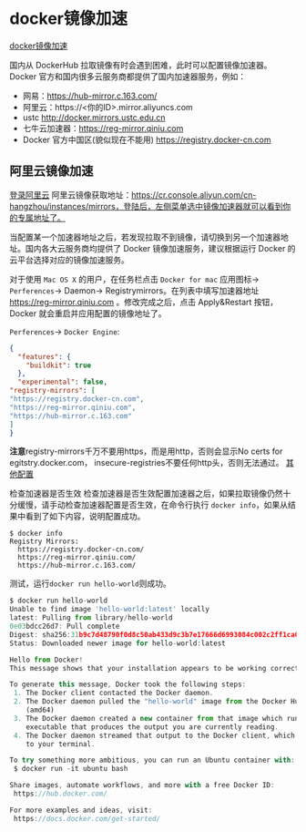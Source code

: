 <!--
 * @Author: tangdaoyong
 * @Date: 2021-01-18 15:30:40
 * @LastEditors: tangdaoyong
 * @LastEditTime: 2021-01-18 22:08:30
 * @Description: docker镜像加速
-->
# docker镜像加速

[docker镜像加速](https://www.runoob.com/docker/docker-mirror-acceleration.html)

国内从 DockerHub 拉取镜像有时会遇到困难，此时可以配置镜像加速器。Docker 官方和国内很多云服务商都提供了国内加速器服务，例如：

* 网易：https://hub-mirror.c.163.com/
* 阿里云：https://<你的ID>.mirror.aliyuncs.com
* ustc http://docker.mirrors.ustc.edu.cn
* 七牛云加速器：https://reg-mirror.qiniu.com
* Docker 官方中国区(貌似现在不能用) https://registry.docker-cn.com

## 阿里云镜像加速
[登录阿里云](https://account.aliyun.com/login/login.htm)
阿里云镜像获取地址：https://cr.console.aliyun.com/cn-hangzhou/instances/mirrors，登陆后，左侧菜单选中镜像加速器就可以看到你的专属地址了。

当配置某一个加速器地址之后，若发现拉取不到镜像，请切换到另一个加速器地址。国内各大云服务商均提供了 Docker 镜像加速服务，建议根据运行 Docker 的云平台选择对应的镜像加速服务。

对于使用 `Mac OS X` 的用户，在任务栏点击 `Docker for mac` 应用图标-> `Perferences`-> Daemon-> Registrymirrors。在列表中填写加速器地址 https://reg-mirror.qiniu.com 。修改完成之后，点击 Apply&Restart 按钮，Docker 就会重启并应用配置的镜像地址了。

`Perferences`-> `Docker Engine`:
```json
{
  "features": {
    "buildkit": true
  },
  "experimental": false,
"registry-mirrors": [
"https://registry.docker-cn.com",
"https://reg-mirror.qiniu.com",
"https://hub-mirror.c.163.com"
]
}
```
**注意**registry-mirrors千万不要用https，而是用http，否则会显示No certs for egitstry.docker.com，
insecure-registries不要任何http头，否则无法通过。
[其他配置](https://docs.docker.com/engine/reference/commandline/dockerd/)

检查加速器是否生效
检查加速器是否生效配置加速器之后，如果拉取镜像仍然十分缓慢，请手动检查加速器配置是否生效，在命令行执行 `docker info`，如果从结果中看到了如下内容，说明配置成功。
```
$ docker info
Registry Mirrors:
  https://registry.docker-cn.com/
  https://reg-mirror.qiniu.com/
  https://hub-mirror.c.163.com/
```
测试，运行`docker run hello-world`则成功。
```js
$ docker run hello-world
Unable to find image 'hello-world:latest' locally
latest: Pulling from library/hello-world
0e03bdcc26d7: Pull complete
Digest: sha256:31b9c7d48790f0d8c50ab433d9c3b7e17666d6993084c002c2ff1ca09b96391d
Status: Downloaded newer image for hello-world:latest

Hello from Docker!
This message shows that your installation appears to be working correctly.

To generate this message, Docker took the following steps:
 1. The Docker client contacted the Docker daemon.
 2. The Docker daemon pulled the "hello-world" image from the Docker Hub.
    (amd64)
 3. The Docker daemon created a new container from that image which runs the
    executable that produces the output you are currently reading.
 4. The Docker daemon streamed that output to the Docker client, which sent it
    to your terminal.

To try something more ambitious, you can run an Ubuntu container with:
 $ docker run -it ubuntu bash

Share images, automate workflows, and more with a free Docker ID:
 https://hub.docker.com/

For more examples and ideas, visit:
 https://docs.docker.com/get-started/
```